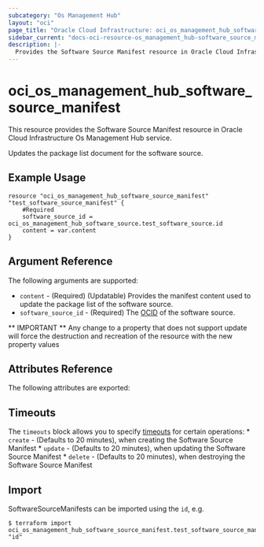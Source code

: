 ```yaml
---
subcategory: "Os Management Hub"
layout: "oci"
page_title: "Oracle Cloud Infrastructure: oci_os_management_hub_software_source_manifest"
sidebar_current: "docs-oci-resource-os_management_hub-software_source_manifest"
description: |-
  Provides the Software Source Manifest resource in Oracle Cloud Infrastructure Os Management Hub service
---
```


# oci_os_management_hub_software_source_manifest
This resource provides the Software Source Manifest resource in Oracle Cloud Infrastructure Os Management Hub service.

Updates the package list document for the software source.


## Example Usage

```hcl
resource "oci_os_management_hub_software_source_manifest" "test_software_source_manifest" {
	#Required
	software_source_id = oci_os_management_hub_software_source.test_software_source.id
	content = var.content
}
```

## Argument Reference

The following arguments are supported:

* `content` - (Required) (Updatable) Provides the manifest content used to update the package list of the software source.
* `software_source_id` - (Required) The [OCID](https://docs.cloud.oracle.com/iaas/Content/General/Concepts/identifiers.htm) of the software source.


** IMPORTANT **
Any change to a property that does not support update will force the destruction and recreation of the resource with the new property values

## Attributes Reference

The following attributes are exported:


## Timeouts

The `timeouts` block allows you to specify [timeouts](https://registry.terraform.io/providers/oracle/oci/latest/docs/guides/changing_timeouts) for certain operations:
	* `create` - (Defaults to 20 minutes), when creating the Software Source Manifest
	* `update` - (Defaults to 20 minutes), when updating the Software Source Manifest
	* `delete` - (Defaults to 20 minutes), when destroying the Software Source Manifest


## Import

SoftwareSourceManifests can be imported using the `id`, e.g.

```
$ terraform import oci_os_management_hub_software_source_manifest.test_software_source_manifest "id" 
```

